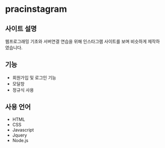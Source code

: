 # pracinstagram

## 사이트 설명

웹프로그래밍 기초와 서버연결 연습을 위해 인스타그램 사이트를 보며 비슷하게 제작하였습니다.

## 기능
+ 회원가입 및 로그인 기능
+ 모달창
+ 정규식 사용

## 사용 언어
+ HTML
+ CSS
+ Javascript
+ Jquery
+ Node.js

